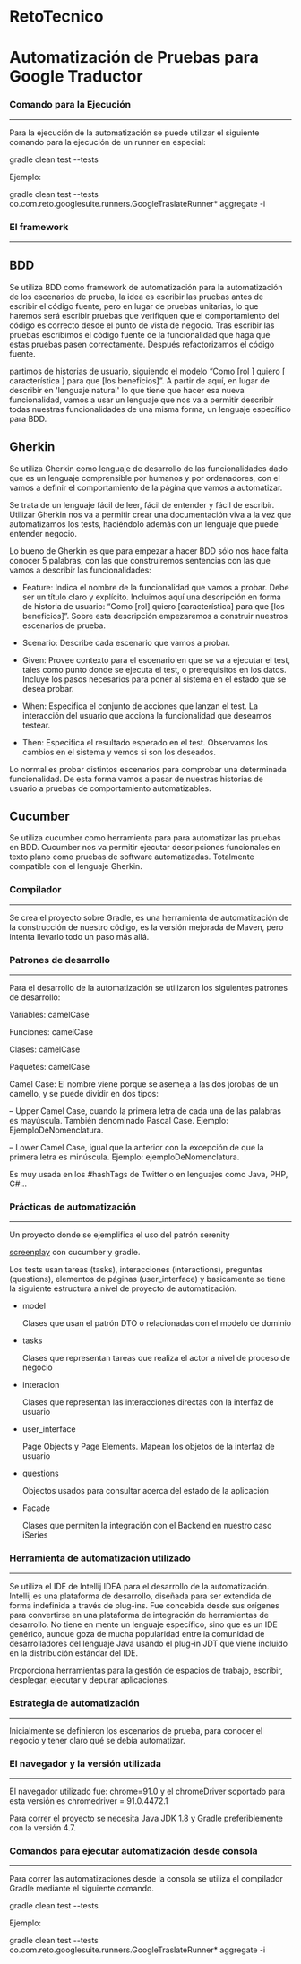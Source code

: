 # RetoTecnico

# Automatización de Pruebas para Google Traductor

### Comando para la Ejecución

---

Para la ejecución de la automatización se puede utilizar el siguiente comando para la ejecución de un runner en especial:

 

gradle  clean test --tests

 

Ejemplo:

 

gradle clean test --tests co.com.reto.googlesuite.runners.GoogleTraslateRunner* aggregate -i

 

### El framework

---

## BDD

Se utiliza BDD como framework de automatización para la automatización de los escenarios de prueba, la idea es escribir las pruebas antes de escribir el código fuente, pero en lugar de pruebas unitarias, lo que haremos será escribir pruebas que verifiquen que el comportamiento del código es correcto desde el punto de vista de negocio. Tras escribir las pruebas escribimos el código fuente de la funcionalidad que haga que estas pruebas pasen correctamente. Después refactorizamos el código fuente.

partimos de historias de usuario, siguiendo el modelo “Como [rol ] quiero [ característica ] para que [los beneficios]”. A partir de aquí, en lugar de describir en 'lenguaje natural' lo que tiene que hacer esa nueva funcionalidad, vamos a usar un lenguaje que nos va a permitir describir todas nuestras funcionalidades de una misma forma, un lenguaje específico para BDD.

## Gherkin

Se utiliza Gherkin como lenguaje de desarrollo de las funcionalidades dado que es un lenguaje comprensible por humanos y por ordenadores, con el vamos a definir el comportamiento de la página que vamos a automatizar.

Se trata de un lenguaje fácil de leer, fácil de entender y fácil de escribir. Utilizar Gherkin nos va a permitir crear una documentación viva a la vez que automatizamos los tests, haciéndolo además con un lenguaje que puede entender negocio.

Lo bueno de Gherkin es que para empezar a hacer BDD sólo nos hace falta conocer 5 palabras, con las que construiremos sentencias con las que vamos a describir las funcionalidades:

- Feature: Indica el nombre de la funcionalidad que vamos a probar. Debe ser un título claro y explícito. Incluimos aquí una descripción en forma de historia de usuario: “Como [rol] quiero [característica] para que [los beneficios]”. Sobre esta descripción empezaremos a construir nuestros escenarios de prueba.

- Scenario: Describe cada escenario que vamos a probar.

-   Given: Provee contexto para el escenario en que se va a ejecutar el test, tales como punto donde se ejecuta el test, o prerequisitos en los datos. Incluye los pasos necesarios para poner al sistema en el estado que se desea probar.

-   When: Especifica el conjunto de acciones que lanzan el test. La interacción del usuario que acciona la funcionalidad que deseamos testear.

-   Then: Especifica el resultado esperado en el test. Observamos los cambios en el sistema y vemos si son los deseados.

Lo normal es probar distintos escenarios para comprobar una determinada funcionalidad. De esta forma vamos a pasar de nuestras historias de usuario a pruebas de comportamiento automatizables.

## Cucumber

Se utiliza cucumber como herramienta para para automatizar las pruebas en BDD. Cucumber nos va permitir ejecutar descripciones funcionales en texto plano como pruebas de software automatizadas. Totalmente compatible con el lenguaje Gherkin.

 

### Compilador

---

Se crea el proyecto sobre Gradle, es una herramienta de automatización de la construcción de nuestro código, es la versión mejorada de Maven, pero intenta llevarlo todo un paso más allá.

 

### Patrones de desarrollo

---

Para el desarrollo de la automatización se utilizaron los siguientes patrones de desarrollo:

Variables: camelCase

Funciones: camelCase

Clases: camelCase

Paquetes: camelCase

 

Camel Case: El nombre viene porque se asemeja a las dos jorobas de un camello, y se puede dividir en dos tipos:

– Upper Camel Case, cuando la primera letra de cada una de las palabras es mayúscula. También denominado Pascal Case. Ejemplo: EjemploDeNomenclatura.

– Lower Camel Case, igual que la anterior con la excepción de que la primera letra es minúscula. Ejemplo: ejemploDeNomenclatura.

Es muy usada en los #hashTags de Twitter o en lenguajes como Java, PHP, C#…

 

### Prácticas de automatización

---

Un proyecto donde se ejemplifica el uso del patrón serenity

[screenplay](http://thucydides.info/docs/serenity-staging/#_serenity_and_the_screenplay_pattern) con cucumber y gradle.

 

Los tests usan tareas (tasks), interacciones (interactions), preguntas (questions), elementos de páginas (user_interface) y basicamente se tiene la siguiente estructura a nivel de proyecto de automatización.

 

+ model

    Clases que usan el patrón DTO o relacionadas con el modelo de dominio

+ tasks

    Clases que representan tareas que realiza el actor a nivel de proceso de negocio

+ interacion

    Clases que representan las interacciones directas con la interfaz de usuario

+ user_interface

    Page Objects y Page Elements. Mapean los objetos de la interfaz de usuario

+ questions

    Objectos usados para consultar acerca del estado de la aplicación

+ Facade

    Clases que permiten la integración con el Backend en nuestro caso iSeries

 

### Herramienta de automatización utilizado

---

Se utiliza el IDE de Intellij IDEA para el desarrollo de la automatización. Intellij es una plataforma de desarrollo, diseñada para ser extendida de forma indefinida a través de plug-ins. Fue concebida desde sus orígenes para convertirse en una plataforma de integración de herramientas de desarrollo. No tiene en mente un lenguaje específico, sino que es un IDE genérico, aunque goza de mucha popularidad entre la comunidad de desarrolladores del lenguaje Java usando el plug-in JDT que viene incluido en la distribución estándar del IDE.

Proporciona herramientas para la gestión de espacios de trabajo, escribir, desplegar, ejecutar y depurar aplicaciones.

 

### Estrategia de automatización

---

Inicialmente se definieron los escenarios de prueba, para conocer el negocio y tener claro qué se debía automatizar.



### El navegador y la versión utilizada

---

El navegador utilizado fue: chrome=91.0 y el chromeDriver soportado para esta versión es chromedriver = 91.0.4472.1

 

Para correr el proyecto se necesita Java JDK 1.8 y Gradle preferiblemente con la versión 4.7.

 

### Comandos para ejecutar automatización desde consola

---

Para correr las automatizaciones desde la consola se utiliza el compilador Gradle mediante el siguiente comando.

 

gradle  clean test --tests

 

Ejemplo:

 

gradle clean test --tests co.com.reto.googlesuite.runners.GoogleTraslateRunner* aggregate -i


